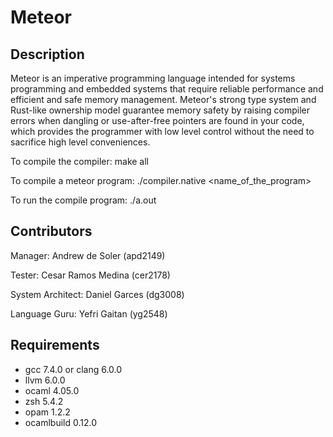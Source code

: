 # Meteor

## Description
Meteor is an imperative programming language intended for systems programming and embedded systems that require reliable performance and efficient and safe memory management. Meteor's strong type system and Rust-like ownership model guarantee memory safety by raising compiler errors when dangling or use-after-free pointers are found in your code, which provides the programmer with low level control without the need to sacrifice high level conveniences. 

To compile the compiler: make all

To compile a meteor program: ./compiler.native <name_of_the_program>

To run the compile program: ./a.out


## Contributors
Manager: Andrew de Soler (apd2149)

Tester: Cesar Ramos Medina (cer2178)

System Architect: Daniel Garces (dg3008)

Language Guru: Yefri Gaitan (yg2548)

## Requirements
- gcc 7.4.0 or clang 6.0.0 
- llvm 6.0.0
- ocaml 4.05.0
- zsh 5.4.2
- opam 1.2.2
- ocamlbuild 0.12.0
